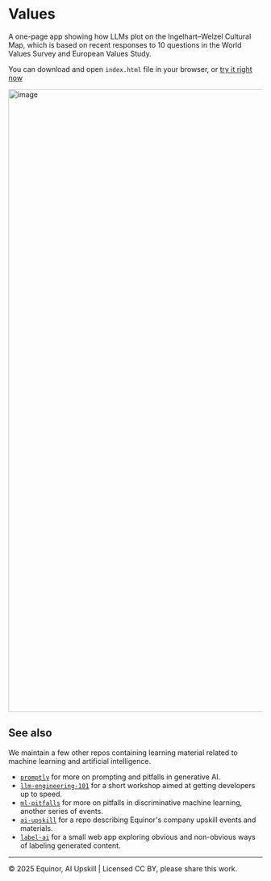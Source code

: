 # Values

A one-page app showing how LLMs plot on the Ingelhart–Welzel Cultural Map, which is based on recent responses to 10 questions in the World Values Survey and European Values Study.

You can download and open `index.html` file in your browser, or [try it right now](https://equinor.github.io/ai-values)

<img width="1234" alt="image" src="https://github.com/user-attachments/assets/47b69ae5-9ab0-4fea-bceb-358439386eec" />


## See also

We maintain a few other repos containing learning material related to machine learning and artificial intelligence.

- [`promptly`](https://github.com/equinor/promptly) for more on prompting and pitfalls in generative AI.
- [`llm-engineering-101`](https://github.com/equinor/llm-engineering-101) for a short workshop aimed at getting developers up to speed.
- [`ml-pitfalls`](https://github.com/equinor/ml-pitfalls) for more on pitfalls in discriminative machine learning, another series of events.
- [`ai-upskill`](https://github.com/equinor/ai-upskill) for a repo describing Equinor's company upskill events and materials.
- [`label-ai`](https://github.com/equinor/label-ai) for a small web app exploring obvious and non-obvious ways of labeling generated content.

---

&copy; 2025 Equinor, AI Upskill | Licensed CC BY, please share this work.
